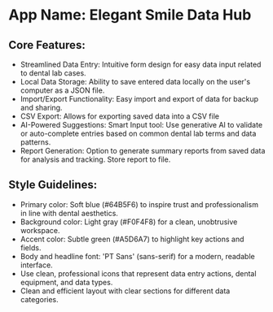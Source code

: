 # **App Name**: Elegant Smile Data Hub

## Core Features:

- Streamlined Data Entry: Intuitive form design for easy data input related to dental lab cases.
- Local Data Storage: Ability to save entered data locally on the user's computer as a JSON file.
- Import/Export Functionality: Easy import and export of data for backup and sharing.
- CSV Export: Allows for exporting saved data into a CSV file
- AI-Powered Suggestions: Smart Input tool: Use generative AI to validate or auto-complete entries based on common dental lab terms and data patterns.
- Report Generation: Option to generate summary reports from saved data for analysis and tracking. Store report to file.

## Style Guidelines:

- Primary color: Soft blue (#64B5F6) to inspire trust and professionalism in line with dental aesthetics.
- Background color: Light gray (#F0F4F8) for a clean, unobtrusive workspace.
- Accent color: Subtle green (#A5D6A7) to highlight key actions and fields.
- Body and headline font: 'PT Sans' (sans-serif) for a modern, readable interface.
- Use clean, professional icons that represent data entry actions, dental equipment, and data types.
- Clean and efficient layout with clear sections for different data categories.